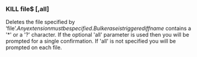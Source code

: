 

### KILL file$ [,all]

 Deletes the file specified by ‘file$’. Any extension must be specified. Bulk erase is triggered if fname$ contains a '*' or a '?' character. If the optional 'all' parameter is used then you will be prompted for a single confirmation. If 'all' is not specified you will be prompted on each file.